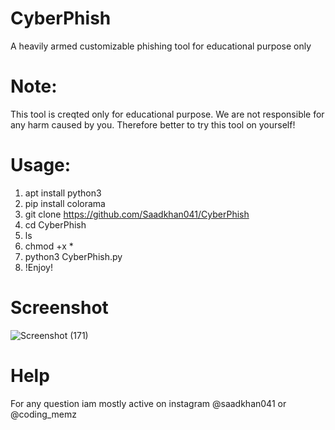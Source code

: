 # CyberPhish
A heavily armed customizable phishing tool for educational purpose only

# Note:
This tool is creqted only for educational purpose. We are not responsible for any harm caused by you. Therefore better to try this tool on yourself!

# Usage:
1. apt install python3
2. pip install colorama
3. git clone https://github.com/Saadkhan041/CyberPhish
4. cd CyberPhish
5. ls
6. chmod +x *
7. python3 CyberPhish.py
8. !Enjoy!


# Screenshot
![Screenshot (171)](https://user-images.githubusercontent.com/93708296/147446986-8e2f40d2-5534-4541-b878-ab8177dcc338.png)

# Help
For any question iam mostly active on instagram @saadkhan041 or @coding_memz
